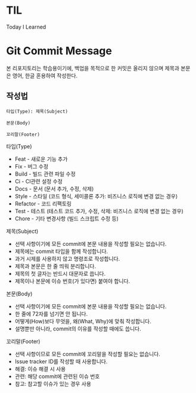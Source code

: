 # TIL
Today I Learned

# Git Commit Message
본 리포지토리는 학습용이기에, 백업을 목적으로 한 커밋은 올리지 않으며 제목과 본문은 영어, 한글 혼용하여 작성한다.

## 작성법
```
타입(Type): 제목(Subject)

본문(Body)

꼬리말(Footer)
```

타입(Type)

* Feat - 새로운 기능 추가
* Fix - 버그 수정
* Build - 빌드 관련 파일 수정
* Ci - CI관련 설정 수정
* Docs - 문서 (문서 추가, 수정, 삭제)
* Style - 스타일 (코드 형식, 세미콜론 추가: 비즈니스 로직에 변경 없는 경우)
* Refactor - 코드 리팩토링
* Test - 테스트 (테스트 코드 추가, 수정, 삭제: 비즈니스 로직에 변경 없는 경우)
* Chore - 기타 변경사항 (빌드 스크립트 수정 등)


제목(Subject)

- 선택 사항이기에 모든 commit에 본문 내용을 작성할 필요는 없습니다.
- 제목에는 commit 타입을 함께 작성합니다.
- 과거 시제를 사용하지 않고 명령조로 작성합니다.
- 제목과 본문은 한 줄 띄워 분리합니다.
- 제목의 첫 글자는 반드시 대문자로 씁니다.
- 제목이나 본문에 이슈 번호(가 있다면) 붙여야 합니다.

본문(Body)

- 선택 사항이기에 모든 commit에 본문 내용을 작성할 필요는 없습니다.
- 한 줄에 72자를 넘기면 안 됩니다.
- 어떻게(How)보다 무엇을, 왜(What, Why)에 맞춰 작성합니다.
- 설명뿐만 아니라, commit의 이유를 작성할 때에도 씁니다.


꼬리말(Footer)

- 선택 사항이므로 모든 commit에 꼬리말을 작성할 필요는 없습니다.
- Issue tracker ID를 작성할 때 사용합니다.
- 해결: 이슈 해결 시 사용
- 관련: 해당 commit에 관련된 이슈 번호
- 참고: 참고할 이슈가 있는 경우 사용
